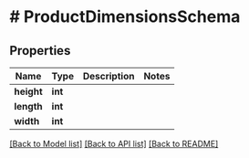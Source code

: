 # # ProductDimensionsSchema

## Properties

Name | Type | Description | Notes
------------ | ------------- | ------------- | -------------
**height** | **int** |  |
**length** | **int** |  |
**width** | **int** |  |

[[Back to Model list]](../../README.md#models) [[Back to API list]](../../README.md#endpoints) [[Back to README]](../../README.md)
